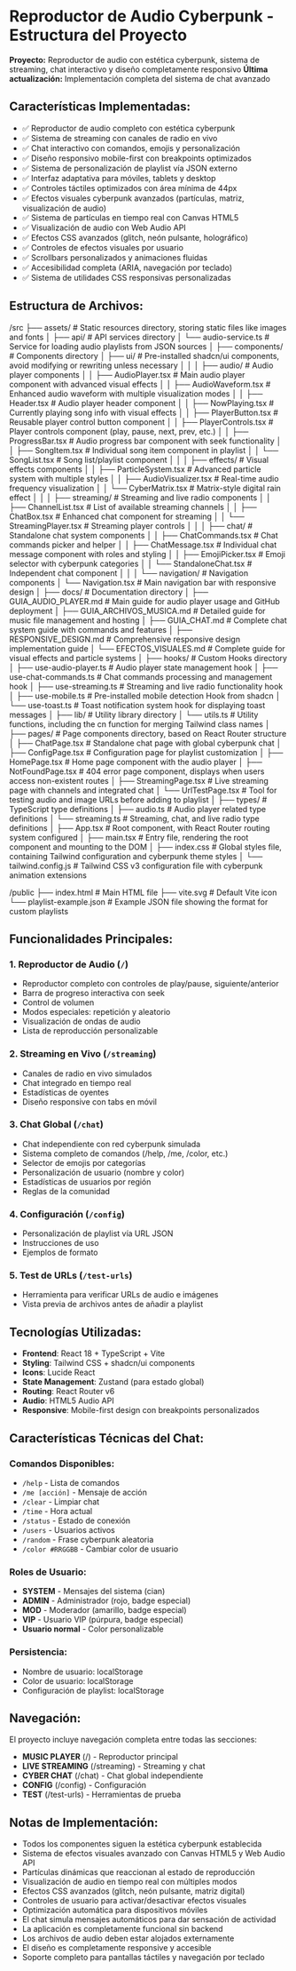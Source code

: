 # Reproductor de Audio Cyberpunk - Estructura del Proyecto

**Proyecto:** Reproductor de audio con estética cyberpunk, sistema de streaming, chat interactivo y diseño completamente responsivo
**Última actualización:** Implementación completa del sistema de chat avanzado

## Características Implementadas:
- ✅ Reproductor de audio completo con estética cyberpunk
- ✅ Sistema de streaming con canales de radio en vivo
- ✅ Chat interactivo con comandos, emojis y personalización
- ✅ Diseño responsivo mobile-first con breakpoints optimizados
- ✅ Sistema de personalización de playlist vía JSON externo
- ✅ Interfaz adaptativa para móviles, tablets y desktop
- ✅ Controles táctiles optimizados con área mínima de 44px
- ✅ Efectos visuales cyberpunk avanzados (partículas, matriz, visualización de audio)
- ✅ Sistema de partículas en tiempo real con Canvas HTML5
- ✅ Visualización de audio con Web Audio API
- ✅ Efectos CSS avanzados (glitch, neón pulsante, holográfico)
- ✅ Controles de efectos visuales por usuario
- ✅ Scrollbars personalizados y animaciones fluidas
- ✅ Accesibilidad completa (ARIA, navegación por teclado)
- ✅ Sistema de utilidades CSS responsivas personalizadas

## Estructura de Archivos:

/src
├── assets/          # Static resources directory, storing static files like images and fonts
│
├── api/             # API services directory
│   └── audio-service.ts # Service for loading audio playlists from JSON sources
│
├── components/      # Components directory
│   ├── ui/         # Pre-installed shadcn/ui components, avoid modifying or rewriting unless necessary
│   │
│   ├── audio/      # Audio player components
│   │   ├── AudioPlayer.tsx     # Main audio player component with advanced visual effects
│   │   ├── AudioWaveform.tsx   # Enhanced audio waveform with multiple visualization modes
│   │   ├── Header.tsx          # Audio player header component
│   │   ├── NowPlaying.tsx      # Currently playing song info with visual effects
│   │   ├── PlayerButton.tsx    # Reusable player control button component
│   │   ├── PlayerControls.tsx  # Player controls component (play, pause, next, prev, etc.)
│   │   ├── ProgressBar.tsx     # Audio progress bar component with seek functionality
│   │   ├── SongItem.tsx        # Individual song item component in playlist
│   │   └── SongList.tsx        # Song list/playlist component
│   │
│   ├── effects/    # Visual effects components
│   │   ├── ParticleSystem.tsx  # Advanced particle system with multiple styles
│   │   ├── AudioVisualizer.tsx # Real-time audio frequency visualization
│   │   └── CyberMatrix.tsx     # Matrix-style digital rain effect
│   │
│   ├── streaming/  # Streaming and live radio components
│   │   ├── ChannelList.tsx     # List of available streaming channels
│   │   ├── ChatBox.tsx         # Enhanced chat component for streaming
│   │   └── StreamingPlayer.tsx # Streaming player controls
│   │
│   ├── chat/       # Standalone chat system components
│   │   ├── ChatCommands.tsx    # Chat commands picker and helper
│   │   ├── ChatMessage.tsx     # Individual chat message component with roles and styling
│   │   ├── EmojiPicker.tsx     # Emoji selector with cyberpunk categories
│   │   └── StandaloneChat.tsx  # Independent chat component
│   │
│   └── navigation/ # Navigation components
│       └── Navigation.tsx      # Main navigation bar with responsive design
│
├── docs/           # Documentation directory
│   ├── GUIA_AUDIO_PLAYER.md    # Main guide for audio player usage and GitHub deployment
│   ├── GUIA_ARCHIVOS_MUSICA.md # Detailed guide for music file management and hosting
│   ├── GUIA_CHAT.md            # Complete chat system guide with commands and features
│   ├── RESPONSIVE_DESIGN.md    # Comprehensive responsive design implementation guide
│   └── EFECTOS_VISUALES.md     # Complete guide for visual effects and particle systems
│
├── hooks/          # Custom Hooks directory
│   ├── use-audio-player.ts     # Audio player state management hook
│   ├── use-chat-commands.ts    # Chat commands processing and management hook
│   ├── use-streaming.ts        # Streaming and live radio functionality hook
│   ├── use-mobile.ts           # Pre-installed mobile detection Hook from shadcn
│   └── use-toast.ts            # Toast notification system hook for displaying toast messages
│
├── lib/            # Utility library directory
│   └── utils.ts    # Utility functions, including the cn function for merging Tailwind class names
│
├── pages/          # Page components directory, based on React Router structure
│   ├── ChatPage.tsx        # Standalone chat page with global cyberpunk chat
│   ├── ConfigPage.tsx      # Configuration page for playlist customization
│   ├── HomePage.tsx        # Home page component with the audio player
│   ├── NotFoundPage.tsx    # 404 error page component, displays when users access non-existent routes
│   ├── StreamingPage.tsx   # Live streaming page with channels and integrated chat
│   └── UrlTestPage.tsx     # Tool for testing audio and image URLs before adding to playlist
│
├── types/          # TypeScript type definitions
│   ├── audio.ts    # Audio player related type definitions
│   └── streaming.ts # Streaming, chat, and live radio type definitions
│
├── App.tsx         # Root component, with React Router routing system configured
│
├── main.tsx        # Entry file, rendering the root component and mounting to the DOM
│
├── index.css       # Global styles file, containing Tailwind configuration and cyberpunk theme styles
│
└── tailwind.config.js  # Tailwind CSS v3 configuration file with cyberpunk animation extensions

/public
├── index.html           # Main HTML file
├── vite.svg             # Default Vite icon
└── playlist-example.json # Example JSON file showing the format for custom playlists

## Funcionalidades Principales:

### 1. Reproductor de Audio (`/`)
- Reproductor completo con controles de play/pause, siguiente/anterior
- Barra de progreso interactiva con seek
- Control de volumen
- Modos especiales: repetición y aleatorio
- Visualización de ondas de audio
- Lista de reproducción personalizable

### 2. Streaming en Vivo (`/streaming`)
- Canales de radio en vivo simulados
- Chat integrado en tiempo real
- Estadísticas de oyentes
- Diseño responsive con tabs en móvil

### 3. Chat Global (`/chat`)
- Chat independiente con red cyberpunk simulada
- Sistema completo de comandos (/help, /me, /color, etc.)
- Selector de emojis por categorías
- Personalización de usuario (nombre y color)
- Estadísticas de usuarios por región
- Reglas de la comunidad

### 4. Configuración (`/config`)
- Personalización de playlist vía URL JSON
- Instrucciones de uso
- Ejemplos de formato

### 5. Test de URLs (`/test-urls`)
- Herramienta para verificar URLs de audio e imágenes
- Vista previa de archivos antes de añadir a playlist

## Tecnologías Utilizadas:

- **Frontend**: React 18 + TypeScript + Vite
- **Styling**: Tailwind CSS + shadcn/ui components
- **Icons**: Lucide React
- **State Management**: Zustand (para estado global)
- **Routing**: React Router v6
- **Audio**: HTML5 Audio API
- **Responsive**: Mobile-first design con breakpoints personalizados

## Características Técnicas del Chat:

### Comandos Disponibles:
- `/help` - Lista de comandos
- `/me [acción]` - Mensaje de acción
- `/clear` - Limpiar chat
- `/time` - Hora actual
- `/status` - Estado de conexión
- `/users` - Usuarios activos
- `/random` - Frase cyberpunk aleatoria
- `/color #RRGGBB` - Cambiar color de usuario

### Roles de Usuario:
- **SYSTEM** - Mensajes del sistema (cian)
- **ADMIN** - Administrador (rojo, badge especial)
- **MOD** - Moderador (amarillo, badge especial)
- **VIP** - Usuario VIP (púrpura, badge especial)
- **Usuario normal** - Color personalizable

### Persistencia:
- Nombre de usuario: localStorage
- Color de usuario: localStorage
- Configuración de playlist: localStorage

## Navegación:

El proyecto incluye navegación completa entre todas las secciones:
- **MUSIC PLAYER** (/) - Reproductor principal
- **LIVE STREAMING** (/streaming) - Streaming y chat
- **CYBER CHAT** (/chat) - Chat global independiente
- **CONFIG** (/config) - Configuración
- **TEST** (/test-urls) - Herramientas de prueba

## Notas de Implementación:

- Todos los componentes siguen la estética cyberpunk establecida
- Sistema de efectos visuales avanzado con Canvas HTML5 y Web Audio API
- Partículas dinámicas que reaccionan al estado de reproducción
- Visualización de audio en tiempo real con múltiples modos
- Efectos CSS avanzados (glitch, neón pulsante, matriz digital)
- Controles de usuario para activar/desactivar efectos visuales
- Optimización automática para dispositivos móviles
- El chat simula mensajes automáticos para dar sensación de actividad
- La aplicación es completamente funcional sin backend
- Los archivos de audio deben estar alojados externamente
- El diseño es completamente responsive y accesible
- Soporte completo para pantallas táctiles y navegación por teclado